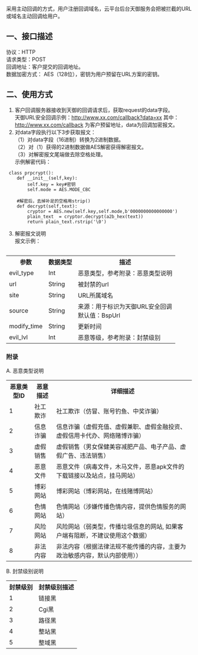 采用主动回调的方式，用户注册回调域名，云平台后台天御服务会把被拦截的URL或域名主动回调给用户。

## 一、接口描述
协议：HTTP
<br> 请求类型：POST
<br> 回调地址：客户提交的回调地址。
<br> 数据加密方式： AES（128位），密钥为用户预留在URL方案的密钥。

## 二、使用方式
1. 客户回调服务器接收到天御的回调请求后，获取request的data字段。
<br> 天御URL安全回调示例：http://www.xx.com/callback?data=xx
其中：http://www.xx.com/callback 为客户预留地址，data为回调加密报文。
2. 对data字段执行以下3步获取报文：
<br>（1）对data字段（16进制）转换为2进制数据。
<br>（2）对（1）获得的2进制数据做AES解密获得解密报文。
<br>（3）对解密报文尾端做去除空格处理。
<br> 示例解密代码：
```
 class prpcrypt():
    def __init__(self,key):
        self.key = key#密钥
        self.mode = AES.MODE_CBC
     
    #解密后，去掉补足的空格用strip()
    def decrypt(self,text):
        cryptor = AES.new(self.key,self.mode,b'0000000000000000')
        plain_text  = cryptor.decrypt(a2b_hex(text))
        return plain_text.rstrip('\0')
```

3. 解密报文说明
<br> 报文示例：
```{"evil_type": 1, "url": "http://www.qq.com/1.html", "site": "qq.com", "source": "BspUrl", "modify_time": "2017-03-24 00:00:00", "evil_lvl": 1}
```
<table class="t">
<tbody><tr><th><b>参数</b></th>
<th><b>数据类型</b></th>
<th><b>描述</b></th></tr>
<tr><td>evil_type</td>
<td>Int</td>
<td>恶意类型，参考附录：恶意类型说明</td></tr>
<tr><td>url</td>
<td>String</td>
<td>被封禁的url</td></tr>
<tr><td>site</td>
<td>String</td>
<td>URL所属域名</td></tr>
<tr><td>source</td>
<td>String</td>
<td>来源：用于标识为天御URL安全回调<br>默认值：BspUrl</td>
<tr><td>modify_time</td>
<td>String</td>
<td>更新时间</td>
<tr><td>evil_lvl</td>
<td>Int</td>
<td>恶意等级，参考附录：封禁级别</td>
</td></tr>
</tbody></table>

### 附录
A. 恶意类型说明

<table class="t">
<tbody><tr><th><b>恶意类型ID</b></th>
<th><b>恶意描述</b></th>
<th><b>详细描述</b></th></tr>
<tr><td>1</td>
<td>社工欺诈</td>
<td>社工欺诈（仿冒、账号钓鱼、中奖诈骗）</td></tr>
<tr><td>2</td>
<td>信息诈骗</td>
<td>信息诈骗（虚假充值、虚假兼职、虚假金融投资、虚假信用卡代办、网络赌博诈骗）</td></tr>
<tr><td>3</td>
<td>虚假销售</td>
<td>虚假销售（男女保健美容减肥产品、电子产品、虚假广告、违法销售）</td></tr>
<tr><td>4</td>
<td>恶意文件</td>
<td>恶意文件（病毒文件，木马文件，恶意apk文件的下载链接以及站点，挂马网站）</td>
<tr><td>5</td>
<td>博彩网站</td>
<td>博彩网站（博彩网站，在线赌博网站）</td>
<tr><td>6</td>
<td>色情网站</td>
<td>色情网站（涉嫌传播色情内容，提供色情服务的网站）</td>
<tr><td>7</td>
<td>风险网站</td>
<td>风险网站（弱类型，传播垃圾信息的网站, 如果客户端有阻断，不建议使用这个数据）</td>
<tr><td>8</td>
<td>非法内容</td>
<td>非法内容（根据法律法规不能传播的内容，主要为政治敏感内容，默认内部使用））</td>
</td></tr>
</tbody></table>

B. 封禁级别说明
<table class="t">
<tbody><tr><th><b>封禁级别</b></th>
<th>封禁级别描述</b></th></tr>
<tr><td>1</td>
<td>链接黑</td></tr>
<tr><td>2</td>
<td>Cgi黑</td></tr>
<tr><td>3</td>
<td>路径黑</td></tr>
<tr><td>4</td>
<td>整站黑</td></tr>
<tr><td>5</td>
<td>整域黑</td></tr>
</td></tr>
</tbody></table>
